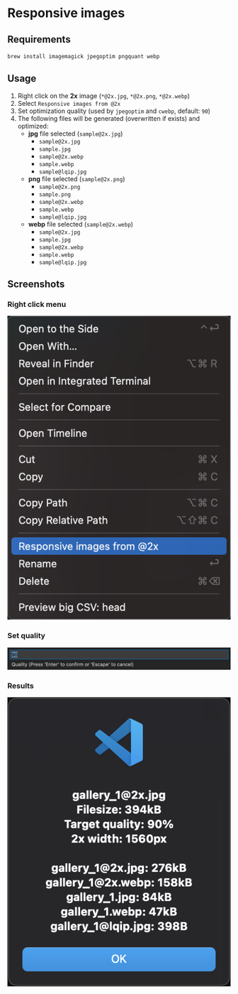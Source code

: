 # Responsive images

## Requirements
```bash
brew install imagemagick jpegoptim pngquant webp
```

## Usage
1. Right click on the **2x** image (`*@2x.jpg`, `*@2x.png`, `*@2x.webp`)
1. Select `Responsive images from @2x`
1. Set optimization quality (used by `jpegoptim` and `cwebp`, default: `90`)
1. The following files will be generated (overwritten if exists) and optimized:
	- **jpg** file selected (`sample@2x.jpg`)
		- `sample@2x.jpg`
		- `sample.jpg`
		- `sample@2x.webp`
		- `sample.webp`
		- `sample@lqip.jpg`
	- **png** file selected (`sample@2x.png`)
		- `sample@2x.png`
		- `sample.png`
		- `sample@2x.webp`
		- `sample.webp`
		- `sample@lqip.jpg`
	- **webp** file selected (`sample@2x.webp`)
		- `sample@2x.jpg`
		- `sample.jpg`
		- `sample@2x.webp`
		- `sample.webp`
		- `sample@lqip.jpg`

## Screenshots
### Right click menu
![menu](screenshot_1.png)

### Set quality
![quality](screenshot_2.png)

### Results
![results](screenshot_3.png)
